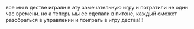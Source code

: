 все мы в дестве играли в эту замечательную игру и потратили не один час времени. но а теперь мы ее сделали в питоне, каждый сможет разобраться в управлении и поиграть в игру дества!!!
